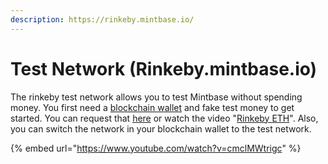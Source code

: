 ```yaml
---
description: https://rinkeby.mintbase.io/
---
```


# Test Network (Rinkeby.mintbase.io)

The rinkeby test network allows you to test Mintbase without spending money. You first need a [blockchain wallet](./) and fake test money to get started. You can request that [here](https://faucet.rinkeby.io/) or watch the video "[Rinkeby ETH](requesting-fake-eth-rinkeby.md)". Also, you can switch the network in your blockchain wallet to the test network.

{% embed url="https://www.youtube.com/watch?v=cmclMWtrigc" %}




